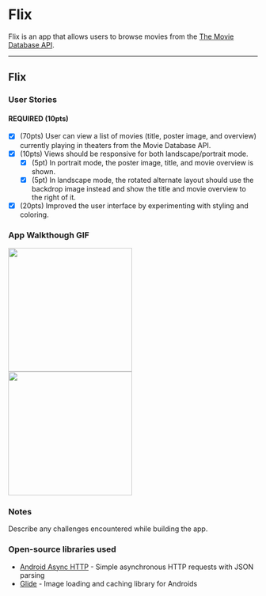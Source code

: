 # Flix
Flix is an app that allows users to browse movies from the [The Movie Database API](http://docs.themoviedb.apiary.io/#).

---

## Flix

### User Stories

#### REQUIRED (10pts)
- [x] (70pts) User can view a list of movies (title, poster image, and overview) currently playing in theaters from the Movie Database API.
- [x] (10pts) Views should be responsive for both landscape/portrait mode.
   - [x] (5pt) In portrait mode, the poster image, title, and movie overview is shown.
   - [x] (5pt) In landscape mode, the rotated alternate layout should use the backdrop image instead and show the title and movie overview to the right of it.
- [x] (20pts) Improved the user interface by experimenting with styling and coloring.

### App Walkthough GIF
<img src="https://i.imgur.com/mj8naSj.gif" width=250><br>
<img src="https://i.imgur.com/IpXeJR5.gif" width=250><br>

### Notes
Describe any challenges encountered while building the app.

### Open-source libraries used

- [Android Async HTTP](https://github.com/codepath/CPAsyncHttpClient) - Simple asynchronous HTTP requests with JSON parsing
- [Glide](https://github.com/bumptech/glide) - Image loading and caching library for Androids
